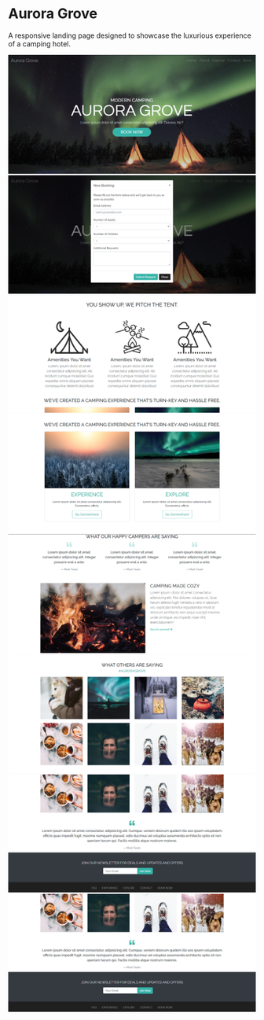 # Aurora Grove
A responsive landing page designed to showcase the luxurious experience of a camping hotel.

<img src='./resources/1 Home.PNG'>
<img src='./resources/2 Home.PNG'>
<img src='./resources/3 Home.PNG'>
<img src='./resources/4 Home.PNG'>
<img src='./resources/5 Home.PNG'>
<img src='./resources/6 Home.PNG'>
<img src='./resources/7 Home.PNG'>
<img src='./resources/7 Home.PNG'>